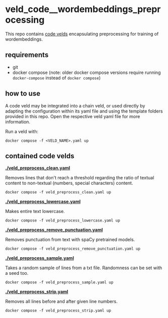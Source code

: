 # veld_code__wordembeddings_preprocessing

This repo contains [code velds](https://zenodo.org/records/13322913) encapsulating preprocessing 
for training of wordembeddings.

## requirements

- git
- docker compose (note: older docker compose versions require running `docker-compose` instead of 
  `docker compose`)

## how to use

A code veld may be integrated into a chain veld, or used directly by adapting the configuration 
within its yaml file and using the template folders provided in this repo. Open the respective veld 
yaml file for more information.

Run a veld with:
```
docker compose -f <VELD_NAME>.yaml up
```

## contained code velds

**[./veld_preprocess_clean.yaml](./veld_preprocess_clean.yaml)**

Removes lines that don't reach a threshold regarding the ratio of textual content to non-textual
(numbers, special characters) content.

```
docker compose -f veld_preprocess_clean.yaml up
```

**[./veld_preprocess_lowercase.yaml](./veld_preprocess_lowercase.yaml)**

Makes entire text lowercase.

```
docker compose -f veld_preprocess_lowercase.yaml up
```

**[./veld_preprocess_remove_punctuation.yaml](./veld_preprocess_remove_punctuation.yaml)**

Removes punctuation from text with spaCy pretrained models.

```
docker compose -f veld_preprocess_remove_punctuation.yaml up
```

**[./veld_preprocess_sample.yaml](./veld_preprocess_sample.yaml)**

Takes a random sample of lines from a txt file. Randomness can be set with a seed too.

```
docker compose -f veld_preprocess_sample.yaml up
```

**[./veld_preprocess_strip.yaml](./veld_preprocess_strip.yaml)**

Removes all lines before and after given line numbers.

```
docker compose -f veld_preprocess_strip.yaml up
```

